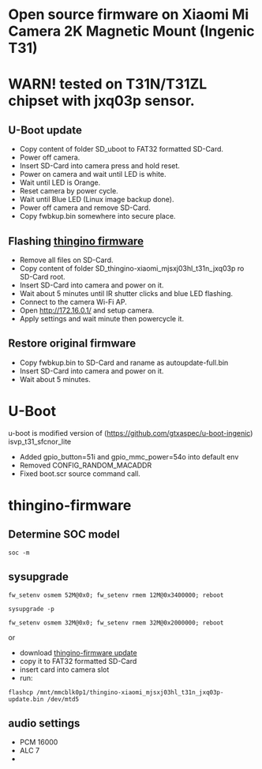 # Open source firmware on Xiaomi Mi Camera 2K Magnetic Mount (Ingenic T31)
# WARN! tested on T31N/T31ZL chipset with jxq03p sensor.
## U-Boot update
- Copy content of folder SD_uboot to FAT32 formatted SD-Card.
- Power off camera.
- Insert SD-Card into camera press and hold reset.
- Power on camera and wait until LED is white.
- Wait until LED is Orange.
- Reset camera by power cycle.
- Wait until Blue LED (Linux image backup done).
- Power off camera and remove SD-Card.
- Copy fwbkup.bin somewhere into secure place.
  
## Flashing [thingino firmware](https://github.com/themactep/thingino-firmware)
- Remove all files on SD-Card.
- Copy content of folder SD_thingino-xiaomi_mjsxj03hl_t31n_jxq03p ro SD-Card root.
- Insert SD-Card into camera and power on it.
- Wait about 5 minutes until IR shutter clicks and blue LED flashing.
- Connect to the camera Wi-Fi AP.
- Open http://172.16.0.1/ and setup camera.
- Apply settings and wait minute then powercycle it.

## Restore original firmware
- Copy fwbkup.bin to SD-Card and raname as autoupdate-full.bin
- Insert SD-Card into camera and power on it.
- Wait about 5 minutes.


# U-Boot
u-boot is modified version of (https://github.com/gtxaspec/u-boot-ingenic) isvp_t31_sfcnor_lite
- Added gpio_button=51i and gpio_mmc_power=54o into default env
- Removed CONFIG_RANDOM_MACADDR
- Fixed boot.scr source command call.

# thingino-firmware
## Determine SOC model
```
soc -m
```
## sysupgrade
```
fw_setenv osmem 52M@0x0; fw_setenv rmem 12M@0x3400000; reboot
```
```
sysupgrade -p
```
```
fw_setenv osmem 32M@0x0; fw_setenv rmem 32M@0x2000000; reboot
```
or
- download [thingino-firmware update](https://github.com/themactep/thingino-firmware/releases/download/firmware_update/thingino-xiaomi_mjsxj03hl_t31n_jxq03p-update.bin)
- copy it to FAT32 formatted SD-Card
- insert card into camera slot
- run:
```
flashcp /mnt/mmcblk0p1/thingino-xiaomi_mjsxj03hl_t31n_jxq03p-update.bin /dev/mtd5
```

 ## audio settings
 - PCM 16000
 - ALC 7
 - 
